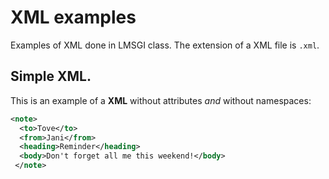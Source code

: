 # XML examples

Examples of XML done in LMSGI class. The extension of a XML file is `.xml`.

## Simple XML.

This is an example of a **XML** without attributes _and_ without namespaces:

```xml
<note>
  <to>Tove</to>
  <from>Jani</from>
  <heading>Reminder</heading>
  <body>Don't forget all me this weekend!</body>
 </note>

